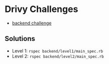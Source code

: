# Drivy Challenges

- [backend challenge](https://github.com/drivy/jobs/tree/master/backend)

## Solutions

* Level 1: `rspec backend/level1/main_spec.rb`
* Level 2: `rspec backend/level2/main_spec.rb`
